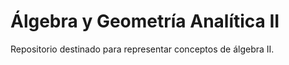 
# Álgebra y Geometría Analítica II

Repositorio destinado para representar conceptos de álgebra II.
